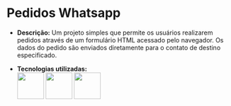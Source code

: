 # Pedidos Whatsapp

- <strong>Descrição:</strong> Um projeto simples que permite os usuários realizarem pedidos através de um formulário HTML acessado pelo navegador. Os dados do pedido são enviados diretamente para o contato de destino especificado.
  
- <strong>Tecnologias utilizadas:</strong> <br>
  <img src="https://cdn.jsdelivr.net/gh/devicons/devicon@latest/icons/html5/html5-original-wordmark.svg" width="60" />
  <img src="https://cdn.jsdelivr.net/gh/devicons/devicon@latest/icons/css3/css3-original-wordmark.svg" width="60" />
  <img src="https://cdn.jsdelivr.net/gh/devicons/devicon@latest/icons/php/php-original.svg" width="60" />   
